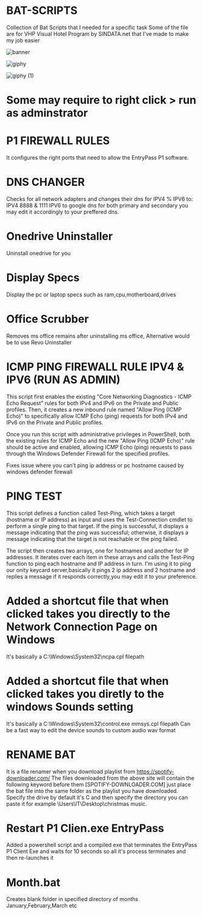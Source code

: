 # BAT-SCRIPTS
Collection of Bat Scripts that I needed for a specific task
Some of the file are for VHP Visual Hotel Program by SINDATA.net that I've made to make my job easier

![banner](https://github.com/deadboy18/BAT-SCRIPTS/assets/53135082/ad041340-cf4d-4a36-a92f-f0f522b7cff5)

![giphy](https://github.com/deadboy18/BAT-SCRIPTS/assets/53135082/3c79c3ae-403e-49bf-9ec9-31d680deb18b)

![giphy (1)](https://github.com/deadboy18/BAT-SCRIPTS/assets/53135082/64a2d2cb-60ad-4b6d-bc92-93239c0ded66)

# Some may require to right click > run as adminstrator 


# P1 FIREWALL RULES
It configures the right ports that need to allow the EntryPass P1 software.

# DNS CHANGER

Checks for all network adapters and changes their dns for IPV4 % IPV6 to:
IPV4 8888 & 1111
IPV6 to google dns for both primary and secondary you may edit it accordingly to your preffered dns.

# Onedrive Uninstaller

Uninstall onedrive for you

# Display Specs

Display the pc or laptop specs such as ram,cpu,motherboard,drives

# Office Scrubber 
Removes ms office remains after uninstalling ms office,
Alternative would be to use Revo Uninstaller


# ICMP PING FIREWALL RULE IPV4 & IPV6 (RUN AS ADMIN)
This script first enables the existing "Core Networking Diagnostics - ICMP Echo Request" rules for both IPv4 and IPv6 on the Private and Public profiles. Then, it creates a new inbound rule named "Allow Ping (ICMP Echo)" to specifically allow ICMP Echo (ping) requests for both IPv4 and IPv6 on the Private and Public profiles.

Once you run this script with administrative privileges in PowerShell, both the existing rules for ICMP Echo and the new "Allow Ping (ICMP Echo)" rule should be active and enabled, allowing ICMP Echo (ping) requests to pass through the Windows Defender Firewall for the specified profiles.

Fixes issue where you can't ping ip address or pc hostname caused by windows defender firewall

# PING TEST
This script defines a function called Test-Ping, which takes a target (hostname or IP address) as input and uses the Test-Connection cmdlet to perform a single ping to that target. If the ping is successful, it displays a message indicating that the ping was successful; otherwise, it displays a message indicating that the target is not reachable or the ping failed.

The script then creates two arrays, one for hostnames and another for IP addresses. It iterates over each item in these arrays and calls the Test-Ping function to ping each hostname and IP address in turn.
I'm using it to ping our onity keycard server,basically it pings 2 ip address and 2 hostname and replies a message if it responds correctly,you may edit it to your preference.


# Added a shortcut file that when clicked takes you directly to the Network Connection Page on Windows
It's basically a C:\Windows\System32\ncpa.cpl filepath

# Added a shortcut file that when clicked takes you diretly to the windows Sounds setting
It's basically a C:\Windows\System32\control.exe mmsys.cpl filepath
Can be a fast way to edit the device sounds to custom audio wav format

# RENAME BAT
It is a file renamer when you download playlist from https://spotify-downloader.com/
The files downloaded from the above site will contain the following keyword before them [SPOTIFY-DOWNLOADER.COM] just place the bat file into the same folder as the playlist you have downloaded.
Specify the drive by default it's C and then specify the directory you can paste it for example \Users\IT\Desktop\christmas music.

# Restart P1 Clien.exe EntryPass 
Added a powershell script and a compiled exe that terminates the EntryPass P1 Client Exe and waits for 10 seconds so all it's process terminates and then re-launches it

# Month.bat
Creates blank folder in specified directory of months January,February,March etc
